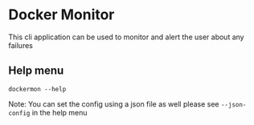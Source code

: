 # Docker Monitor
This cli application can be used to monitor and alert the user about any failures

## Help menu
```shell
dockermon --help
```

Note: You can set the config using a json file as well please see `--json-config` in the help menu
